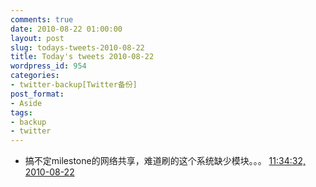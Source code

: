 ```yaml
---
comments: true
date: 2010-08-22 01:00:00
layout: post
slug: todays-tweets-2010-08-22
title: Today's tweets 2010-08-22
wordpress_id: 954
categories:
- twitter-backup[Twitter备份]
post_format:
- Aside
tags:
- backup
- twitter
---
```





  * 搞不定milestone的网络共享，难道刷的这个系统缺少模块。。。 [11:34:32, 2010-08-22](http://twitter.com/gfrog/statuses/21800014456)




